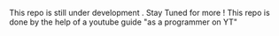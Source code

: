This repo is still under development .
Stay Tuned for more !
This repo is done by the help of a youtube guide "as a programmer on YT"
